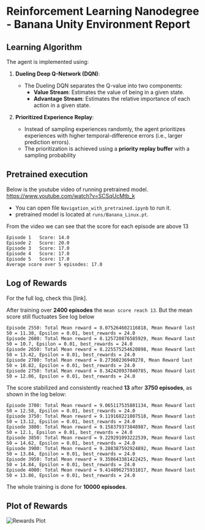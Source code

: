 # Reinforcement Learning Nanodegree - Banana Unity Environment Report

## Learning Algorithm

The agent is implemented using:

1. **Dueling Deep Q-Network (DQN)**:

   - The Dueling DQN separates the Q-value into two components:
     - **Value Stream**: Estimates the value of being in a given state.
     - **Advantage Stream**: Estimates the relative importance of each action in a given state.

2. **Prioritized Experience Replay**:
   - Instead of sampling experiences randomly, the agent prioritizes experiences with higher temporal-difference errors (i.e., larger prediction errors).
   - The prioritization is achieved using a **priority replay buffer** with a sampling probability

## Pretrained execution

Below is the youtube video of running pretrained model.
https://www.youtube.com/watch?v=SCSqUcMtb_k

- You can open file `Navigation_with_pretrained.ipynb` to run it.
- pretrained model is located at `runs/Banana_Linux.pt`.

From the video we can see that the score for each episode are above 13

```
Episode 1	Score: 14.0
Episode 2	Score: 20.0
Episode 3	Score: 17.0
Episode 4	Score: 17.0
Episode 5	Score: 17.0
Average score over 5 episodes: 17.0
```

## Log of Rewards

For the full log, check this [link].

After training over **2400 episodes** the `mean score reach 13`. But the mean score still fluctuates
See log below

```
Episode 2550: Total Mean reward = 8.075264602116818, Mean Reward last 50 = 11.38, Epsilon = 0.01, best_rewards = 24.0
Episode 2600: Total Mean reward = 8.125720876585929, Mean Reward last 50 = 10.7, Epsilon = 0.01, best_rewards = 24.0
Episode 2650: Total Mean reward = 8.225575254620898, Mean Reward last 50 = 13.42, Epsilon = 0.01, best_rewards = 24.0
Episode 2700: Total Mean reward = 8.27360236949278, Mean Reward last 50 = 10.82, Epsilon = 0.01, best_rewards = 24.0
Episode 2750: Total Mean reward = 8.342420937840785, Mean Reward last 50 = 12.06, Epsilon = 0.01, best_rewards = 24.0
```

The score stabilized and consistently reached **13** after **3750 episodes**, as shown in the log below:

```
Episode 3700: Total Mean reward = 9.065117535801134, Mean Reward last 50 = 12.58, Epsilon = 0.01, best_rewards = 24.0
Episode 3750: Total Mean reward = 9.119168221807518, Mean Reward last 50 = 13.12, Epsilon = 0.01, best_rewards = 24.0
Episode 3800: Total Mean reward = 9.158379373848987, Mean Reward last 50 = 12.1, Epsilon = 0.01, best_rewards = 24.0
Episode 3850: Total Mean reward = 9.229291093222539, Mean Reward last 50 = 14.62, Epsilon = 0.01, best_rewards = 24.0
Episode 3900: Total Mean reward = 9.288387592924892, Mean Reward last 50 = 13.84, Epsilon = 0.01, best_rewards = 24.0
Episode 3950: Total Mean reward = 9.358643381422425, Mean Reward last 50 = 14.84, Epsilon = 0.01, best_rewards = 24.0
Episode 4000: Total Mean reward = 9.414896275931017, Mean Reward last 50 = 13.86, Epsilon = 0.01, best_rewards = 24.0
```

The whole training is done for **10000 episodes**.

## Plot of Rewards

![Rewards Plot](path/to/rewards_plot.png)
